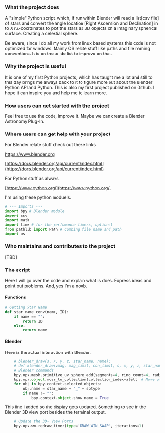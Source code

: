 ### What the project does
A "simple" Python script, which, if run within Blender will read a list[csv file] of stars and convert the angle location [Right Ascension and Declination] in to XYZ-coordinates to plot the stars as 3D objects on a imaginary spherical surface. Creating a celestial sphere.

Be aware, since I do all my work from linux based systems this code is not optimized for windows. Mainly OS relate stuff like paths and file naming conventions.
It is on the to-do list to improve on that.

### Why the project is useful
It is one of my first Python projects, which has taught me a lot and still to this day brings me always back to it to figure more out about the Blender Python API and Python.
This is also my first project published on Github. I hope it can inspire you and help me to learn more.

### How users can get started with the project
Feel free to use the code, improve it. Maybe we can create a Blender Astronomy Plug-In. 

### Where users can get help with your project
For Blender relate stuff check out these links

[https://www.blender.org ](https://www.blender.org/) 

[https://docs.blender.org/api/current/index.html](https://docs.blender.org/api/current/index.html)

For Python stuff as always

[https://www.python.org/](https://www.python.org/)

I'm using these python moduels. 

```python
# --- Imports ---
import bpy # Blender module
import csv
import math
import time # for the perfomance timers, optional
from pathlib import Path # combing file name and path
import os
```

### Who maintains and contributes to the project
[TBD]

### The script

Here I will go over the code and explain what is does. Express ideas and point out problems.
And, yes I'm a noob. 

#### Functions

```python
# Getting Star Name
def star_name_conv(name, ID):
    if name == "":
        return ID
    else: 
        return name
```
#### Blender

Here is the actual interaction with Blender.
```python
    # blender_draw(s, x, y, z, star_name, name):
    # def blender_draw(vmag, mag_limit, con_limit, s, x, y, z, star_name, name):
    # Blender commands
    bpy.ops.mesh.primitive_uv_sphere_add(segments=4, ring_count=4, radius=s, enter_editmode=False, location=(x, y, z))
    bpy.ops.object.move_to_collection(collection_index=stell) # Move star into correct collection [Index number, Experimental]
    for obj in bpy.context.selected_objects:
        obj.name = star_name + "_" + sptype 
        if name != "":
            bpy.context.object.show_name = True
```
This line I added so the display gets updated. Something to see in the Blender 3D view port besides the terminal output.
```python
    # Update the 3D- View Ports
    bpy.ops.wm.redraw_timer(type='DRAW_WIN_SWAP', iterations=1)
```
